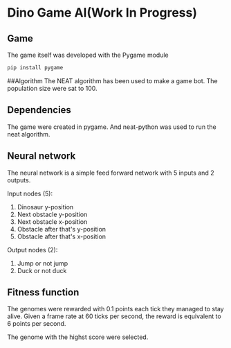 # Dino Game AI(Work In Progress) #
## Game ##
The game itself was developed with the Pygame module
```bash
pip install pygame
```
##Algorithm
The NEAT algorithm has been used to make a game bot. The population size were sat to 100.




## Dependencies
The game were created in pygame. And neat-python was used to run the neat algorithm.



## Neural network
The neural network is a simple feed forward network with 5 inputs and 2 outputs.

Input nodes (5):
1. Dinosaur y-position
2. Next obstacle y-position
3. Next obstacle x-position
4. Obstacle after that's y-position
5. Obstacle after that's x-position

Output nodes (2):
1. Jump or not jump
2. Duck or not duck

## Fitness function
The genomes were rewarded with 0.1 points each tick they managed to stay alive. Given a frame rate at 60 ticks per second, the reward is equivalent to 6 points per second.

The genome with the highst score were selected.

